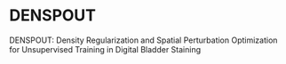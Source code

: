 # DENSPOUT
DENSPOUT: Density Regularization and Spatial Perturbation Optimization for Unsupervised Training in Digital Bladder Staining
